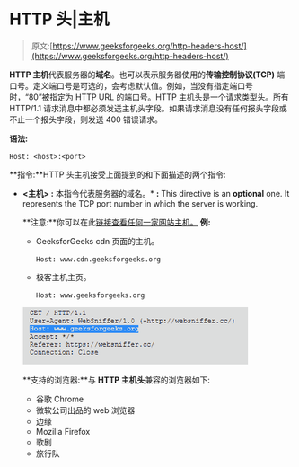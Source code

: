 # HTTP 头|主机

> 原文:[https://www.geeksforgeeks.org/http-headers-host/](https://www.geeksforgeeks.org/http-headers-host/)

**HTTP 主机**代表服务器的**域名**。也可以表示服务器使用的**传输控制协议(TCP)** 端口号。定义端口号是可选的，会考虑默认值。例如，当没有指定端口号时，“80”被指定为 HTTP URL 的端口号。HTTP 主机头是一个请求类型头。所有 HTTP/1.1 请求消息中都必须发送主机头字段。如果请求消息没有任何报头字段或不止一个报头字段，则发送 400 错误请求。

**语法:**

```
Host: <host>:<port>
```

**指令:**HTTP 头主机接受上面提到的和下面描述的两个指令:

*   **<主机> :** 本指令代表服务器的域名。*   **<port>:** This directive is an **optional** one. It represents the TCP port number in which the server is working.

    **注意:**你可以在此[链接查看任何一家网站主机。](https://websniffer.cc)
    **例:**

    *   GeeksforGeeks cdn 页面的主机。

        ```
        Host: www.cdn.geeksforgeeks.org
        ```

    *   极客主机主页。

        ```
        Host: www.geeksforgeeks.org
        ```

    ![](img/a750451d5458b4a4a0c57b53b126ae23.png)

    **支持的浏览器:**与 **HTTP 主机头**兼容的浏览器如下:

    *   谷歌 Chrome
    *   微软公司出品的 web 浏览器
    *   边缘
    *   Mozilla Firefox
    *   歌剧
    *   旅行队